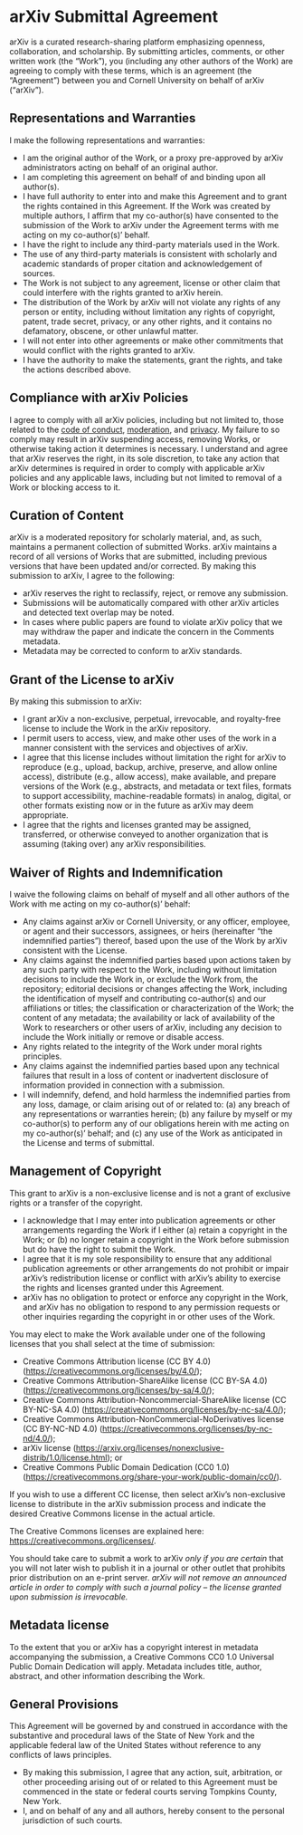 # arXiv Submittal Agreement

arXiv is a curated research-sharing platform emphasizing openness, collaboration, and scholarship. By submitting articles, comments, or other written work (the “Work”), you (including any other authors of the Work) are agreeing to comply with these terms, which is an agreement (the “Agreement”) between you and Cornell University on behalf of arXiv (“arXiv”). 

## Representations and Warranties 

​​​I make the following representations and warranties: 

- I am the original author of the Work, or a proxy pre-approved by arXiv administrators acting on behalf of an original author. 
- I am completing this agreement on behalf of and binding upon all author(s).  
- I have full authority to enter into and make this Agreement and to grant the rights contained in this Agreement. If the Work was created by multiple authors, I affirm that my co-author(s) have consented to the submission of the Work to arXiv under the Agreement terms with me acting on my co-author(s)’ behalf.  
- I have the right to include any third-party materials used in the Work. 
- The use of any third-party materials is consistent with scholarly and academic standards of proper citation and acknowledgement of sources. 
- The Work is not subject to any agreement, license or other claim that could interfere with the rights granted to arXiv herein. 
- The distribution of the Work by arXiv will not violate any rights of any person or entity, including without limitation any rights of copyright, patent, trade secret, privacy, or any other rights, and it contains no defamatory, obscene, or other unlawful matter. 
- I will not enter into other agreements or make other commitments that would conflict with the rights granted to arXiv. 
- I have the authority to make the statements, grant the rights, and take the actions described above. 

## Compliance with arXiv Policies 

I agree to comply with all arXiv policies, including but not limited to, those related to the [code of conduct](/help/policies/code_of_conduct.html), [moderation](/help/moderation/index.html), and [privacy](/help/policies/privacy_policy.html). My failure to so comply may result in arXiv suspending access, removing Works, or otherwise taking action it determines is necessary. I understand and agree that arXiv reserves the right, in its sole discretion, to take any action that arXiv determines is required in order to comply with applicable arXiv policies and any applicable laws, including but not limited to removal of a Work or blocking access to it.  

## Curation of Content

arXiv is a moderated repository for scholarly material, and, as such, maintains a permanent collection of submitted Works. arXiv maintains a record of all versions of Works that are submitted, including previous versions that have been updated and/or corrected. By making this submission to arXiv, I agree to the following: 

- arXiv reserves the right to reclassify, reject, or remove any submission.  
- Submissions will be automatically compared with other arXiv articles and detected text ​​​​overlap may be noted. 
- In cases where public papers are found to violate arXiv policy that we may withdraw the paper and indicate the concern in the Comments metadata. 
- Metadata may be corrected to conform to arXiv standards​​​​. 
  
## Grant of the License to arXiv

By making this submission to arXiv:

- I grant arXiv a non-exclusive, perpetual, irrevocable, and royalty-free license to include the Work in the arXiv repository.  
- I permit users to access, view, and make other uses of the work in a manner consistent with the services and objectives of arXiv.  
- ​​​​​I agree that this license includes without limitation the right for arXiv to reproduce (e.g., upload, backup, archive, preserve, and allow online access), distribute (e.g., allow access), make available, and prepare versions of the Work (e.g., abstracts, and metadata or text files, formats to support accessibility, machine-readable formats) in analog, digital, or other formats existing now or in the future as arXiv may deem appropriate.  
- I agree that the rights and licenses granted may be assigned, transferred, or otherwise conveyed to another organization that is assuming (taking over) any arXiv responsibilities.  

## Waiver of Rights and Indemnification

I waive the following claims on behalf of myself and all other authors of the Work with me acting on my co-author(s)’ behalf: 

- Any claims against arXiv or Cornell University, or any officer, employee, or agent and their successors, assignees, or heirs (hereinafter “the indemnified parties”) thereof, based upon the use of the Work by arXiv consistent with the License. 
- Any claims against the indemnified parties based upon actions taken by any such party with respect to the Work, including without limitation decisions to include the Work in, or exclude the Work from, the repository; editorial decisions or changes affecting the Work, including the identification of myself and contributing co-author(s) and our affiliations or titles; the classification or characterization of the Work; the content of any metadata; the availability or lack of availability of the Work to researchers or other users of arXiv, including any decision to include the Work initially or remove or disable access. 
- Any rights related to the integrity of the Work under ​​​​moral rights principles. 
- Any claims against the indemnified parties based upon any technical failures that result in a loss of content or inadvertent disclosure of information provided in connection with a submission.  
- I will indemnify, defend, and hold harmless the indemnified parties from any loss, damage, or claim arising out of or related to: (a) any breach of any representations or warranties herein; (b) any failure by myself or my co-author(s) to perform any of our obligations herein with me acting on my co-author(s)’ behalf; and (c) any use of the Work as anticipated in the License and terms of submittal. 

## Management of Copyright

This grant to arXiv is a non-exclusive license and is not a grant of exclusive rights or a transfer of the copyright. 

- I acknowledge that I may enter into publication agreements or other arrangements regarding the Work if I either (a) retain a copyright in the Work; or (b) no longer retain a copyright in the Work before submission but do have the right to submit the Work. 
- I agree that it is my sole responsibility to ensure that any additional publication agreements or other arrangements do not prohibit or impair arXiv’s redistribution license or conflict with arXiv’s ability to exercise the rights and licenses granted under this Agreement.   
- arXiv has no obligation to protect or enforce any copyright in the Work, and arXiv has no obligation to respond to any permission requests or other inquiries regarding the copyright in or other uses of the Work. 

You may elect to make the Work available under one of the following ​​​​licenses that you shall select at the time of submission:  

-  Creative Commons Attribution license (CC BY 4.0) (https://creativecommons.org/licenses/by/4.0/); 
-  Creative Commons Attribution-ShareAlike license (CC BY-SA 4.0) (https://creativecommons.org/licenses/by-sa/4.0/); 
-  Creative Commons Attribution-Noncommercial-ShareAlike license (CC BY-NC-SA 4.0) (https://creativecommons.org/licenses/by-nc-sa/4.0/);
-  Creative Commons Attribution-NonCommercial-NoDerivatives license (CC BY-NC-ND 4.0) (https://creativecommons.org/licenses/by-nc-nd/4.0/);
-  arXiv license (https://arxiv.org/licenses/nonexclusive-distrib/1.0/license.html); or 
-  Creative Commons Public Domain Dedication (CC0 1.0) (https://creativecommons.org/share-your-work/public-domain/cc0/).
    
If you wish to use a different CC license, then select arXiv’s non-exclusive license to distribute in the arXiv submission process and indicate the desired Creative Commons license in the actual article.  

The Creative Commons licenses are explained here: https://creativecommons.org/licenses/. 

You should take care to submit a work to arXiv _only if you are certain_ that you will not later wish to publish it in a journal or other outlet that prohibits prior distribution on an e-print server. _arXiv will not remove an announced article in order to comply with such a journal policy – the license granted upon submission is irrevocable._ 

## Metadata license

To the extent that you or arXiv has a copyright interest in metadata accompanying the submission, a Creative Commons CC0 1.0 Universal Public Domain Dedication will apply. Metadata includes title, author, abstract, and other information describing the Work. 

## General Provisions

This Agreement will be governed by and construed in accordance with the substantive and procedural laws of the State of New York and the applicable federal law of the United States without reference to any conflicts of laws principles.  

- By making this submission, I agree that any action, suit, arbitration, or other proceeding arising out of or related to this Agreement must be commenced in the state or federal courts serving Tompkins County, New York. 
- I, and on behalf of any and all authors, hereby consent to the personal jurisdiction of such courts. 
